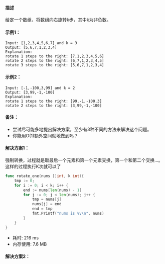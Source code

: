#### 描述
给定一个数组，将数组向右旋转k步，其中k为非负数。
#### 示例1：
```
Input: [1,2,3,4,5,6,7] and k = 3
Output: [5,6,7,1,2,3,4]
Explanation:
rotate 1 steps to the right: [7,1,2,3,4,5,6]
rotate 2 steps to the right: [6,7,1,2,3,4,5]
rotate 3 steps to the right: [5,6,7,1,2,3,4]
```
#### 示例2：
```
Input: [-1,-100,3,99] and k = 2
Output: [3,99,-1,-100]
Explanation: 
rotate 1 steps to the right: [99,-1,-100,3]
rotate 2 steps to the right: [3,99,-1,-100]
```
#### 备注：
* 尝试尽可能多地提出解决方案，至少有3种不同的方法来解决这个问题。
* 你能用O(1)额外空间就地做到吗？

#### 解决方案1：
强制转换，过程就是取最后一个元素和第一个元素交换，第一个和第二个交换...。这样的过程执行K次就可以了
```go
func rotate_one(nums []int, k int){
	tmp := 0;
	for i := 0; i < k; i++ {
		end := nums[len(nums) - 1]
		for j := 0; j < len(nums); j++ {
			tmp = nums[j]
			nums[j] = end
			end = tmp
			fmt.Printf("nums is %v\n", nums)
		}
	}
}
```
* 耗时: 216 ms
* 内存使用: 7.6 MB
#### 解决方案2：
